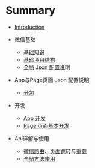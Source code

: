 # Summary

* [Introduction](README.md)

* 微信基础
    * [基础知识](0.wx-basic/0.basic.md)
    * [基础项目结构](0.wx-basic/1.structure.md)
    * [全局 Json 配置说明](0.wx-basic/2.json-config.md)
    
* App与Page页面 Json 配置说明
    * [分包](1.app-page-json/0.subpackages.md)
    
* 开发
    * [App 开发](2.dev/0.app.md)
    * [Page 页面基本开发](2.dev/1.page-basic.md)
    
* Api详解与使用
    * [微信路由、页面跳转与重载](3.api/0.wx-route-page-jump.md)
    * [全局方法使用](3.api/99.global-method.md)
